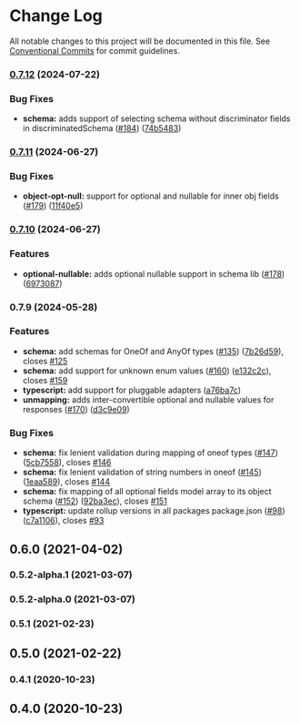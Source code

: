 # Change Log

All notable changes to this project will be documented in this file.
See [Conventional Commits](https://conventionalcommits.org) for commit guidelines.

### [0.7.12](https://github.com/apimatic/apimatic-js-runtime/compare/@apimatic/schema@0.7.11...@apimatic/schema@0.7.12) (2024-07-22)

### Bug Fixes

- **schema:** adds support of selecting schema without discriminator fields in discriminatedSchema ([#184](https://github.com/apimatic/apimatic-js-runtime/issues/184)) ([74b5483](https://github.com/apimatic/apimatic-js-runtime/commit/74b54837f267cf8063ef6765402972c4a1fd7ba3))

### [0.7.11](https://github.com/apimatic/apimatic-js-runtime/compare/@apimatic/schema@0.7.10...@apimatic/schema@0.7.11) (2024-06-27)

### Bug Fixes

- **object-opt-null:** support for optional and nullable for inner obj fields ([#179](https://github.com/apimatic/apimatic-js-runtime/issues/179)) ([11f40e5](https://github.com/apimatic/apimatic-js-runtime/commit/11f40e5f707499fcec5da7e8733240139d1432c5))

### [0.7.10](https://github.com/apimatic/apimatic-js-runtime/compare/@apimatic/schema@0.7.9...@apimatic/schema@0.7.10) (2024-06-27)

### Features

- **optional-nullable:** adds optional nullable support in schema lib ([#178](https://github.com/apimatic/apimatic-js-runtime/issues/178)) ([6973087](https://github.com/apimatic/apimatic-js-runtime/commit/69730870f2998bc30330a957ace47aff857c09c4))

### 0.7.9 (2024-05-28)

### Features

- **schema:** add schemas for OneOf and AnyOf types ([#135](https://github.com/apimatic/apimatic-js-runtime/issues/135)) ([7b26d59](https://github.com/apimatic/apimatic-js-runtime/commit/7b26d59e9ada13e5f1aef69817950d0b43a7fb62)), closes [#125](https://github.com/apimatic/apimatic-js-runtime/issues/125)
- **schema:** add support for unknown enum values ([#160](https://github.com/apimatic/apimatic-js-runtime/issues/160)) ([e132c2c](https://github.com/apimatic/apimatic-js-runtime/commit/e132c2c3722b6cc4a6870c0c1ac8e82082415d26)), closes [#159](https://github.com/apimatic/apimatic-js-runtime/issues/159)
- **typescript:** add support for pluggable adapters ([a76ba7c](https://github.com/apimatic/apimatic-js-runtime/commit/a76ba7cbf2602bdc48b758816000330429ac4972))
- **unmapping:** adds inter-convertible optional and nullable values for responses ([#170](https://github.com/apimatic/apimatic-js-runtime/issues/170)) ([d3c9e09](https://github.com/apimatic/apimatic-js-runtime/commit/d3c9e0929c6d59cd3380b89e023c020ed5964f1a))

### Bug Fixes

- **schema:** fix lenient validation during mapping of oneof types ([#147](https://github.com/apimatic/apimatic-js-runtime/issues/147)) ([5cb7558](https://github.com/apimatic/apimatic-js-runtime/commit/5cb7558f40beafff913f1b1489801eadb61680b8)), closes [#146](https://github.com/apimatic/apimatic-js-runtime/issues/146)
- **schema:** fix lenient validation of string numbers in oneof ([#145](https://github.com/apimatic/apimatic-js-runtime/issues/145)) ([1eaa589](https://github.com/apimatic/apimatic-js-runtime/commit/1eaa5892dc18f0a295231f02079955e30e267a1a)), closes [#144](https://github.com/apimatic/apimatic-js-runtime/issues/144)
- **schema:** fix mapping of all optional fields model array to its object schema ([#152](https://github.com/apimatic/apimatic-js-runtime/issues/152)) ([92ba3ec](https://github.com/apimatic/apimatic-js-runtime/commit/92ba3ec094918426c6d8c6048041441db2bb0bfd)), closes [#151](https://github.com/apimatic/apimatic-js-runtime/issues/151)
- **typescript:** update rollup versions in all packages package.json ([#98](https://github.com/apimatic/apimatic-js-runtime/issues/98)) ([c7a1106](https://github.com/apimatic/apimatic-js-runtime/commit/c7a1106bfc8e7d10e28dee97fb30a4e2792f21df)), closes [#93](https://github.com/apimatic/apimatic-js-runtime/issues/93)

## 0.6.0 (2021-04-02)

### 0.5.2-alpha.1 (2021-03-07)

### 0.5.2-alpha.0 (2021-03-07)

### 0.5.1 (2021-02-23)

## 0.5.0 (2021-02-22)

### 0.4.1 (2020-10-23)

## 0.4.0 (2020-10-23)
